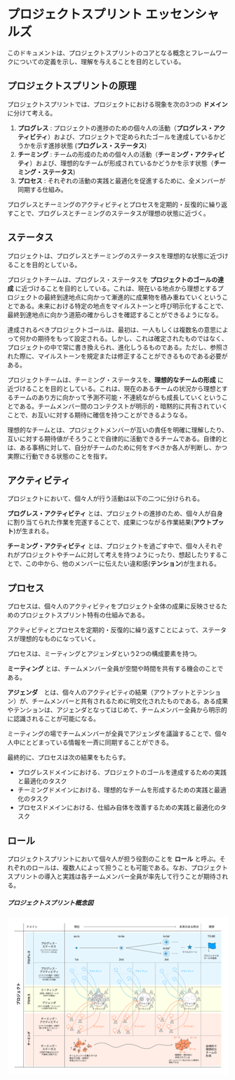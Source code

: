 # プロジェクトスプリント エッセンシャルズ

このドキュメントは、プロジェクトスプリントのコアとなる概念とフレームワークについての定義を示し、理解を与えることを目的としている。

## プロジェクトスプリントの原理




プロジェクトスプリントでは、プロジェクトにおける現象を次の3つの **ドメイン** に分けて考える。

1. **プログレス** : プロジェクトの進捗のための個々人の活動（**プログレス・アクティビティ**）および、プロジェクトで定められたゴールを達成しているかどうかを示す進捗状態 (**プログレス・ステータス**)
2. **チーミング** : チームの形成のための個々人の活動（**チーミング・アクティビティ**）および、理想的なチームが形成されているかどうかを示す状態（**チーミング・ステータス**)
3. **プロセス** : それぞれの活動の実践と最適化を促進するために、全メンバーが同期する仕組み。

プログレスとチーミングのアクティビティとプロセスを定期的・反復的に繰り返すことで、プログレスとチーミングのステータスが理想の状態に近づく。



## ステータス
プロジェクトは、プログレスとチーミングのステータスを理想的な状態に近づけることを目的としている。

プロジェクトチームは、プログレス・ステータスを **プロジェクトのゴールの達成** に近づけることを目的としている。これは、現在いる地点から理想とするプロジェクトの最終到達地点に向かって漸進的に成果物を積み重ねていくということである。未来における特定の地点をマイルストーンと呼び明示化することで、最終到達地点に向かう道筋の確からしさを確認することができるようになる。

達成されるべきプロジェクトゴールは、最初は、一人もしくは複数名の意思によって何かの期待をもって設定される。しかし、これは確定されたものではなく、プロジェクトの中で常に書き換えられ、進化しうるものである。ただし、参照された際に、マイルストーンを規定または修正することができるものである必要がある。

プロジェクトチームは、チーミング・ステータスを、**理想的なチームの形成** に近づけることを目的としている。これは、現在のあるチームの状況から理想とするチームのあり方に向かって予測不可能・不連続ながらも成長していくということである。チームメンバー間のコンテクストが明示的・暗黙的に共有されていくことで、お互いに対する期待に確信を持つことができるようなる。

理想的なチームとは、プロジェクトメンバーが互いの責任を明確に理解したり、互いに対する期待値がそろうことで自律的に活動できるチームである。自律的とは、ある事柄に対して、自分がチームのために何をすべきか各人が判断し、かつ実際に行動できる状態のことを指す。

## アクティビティ
プロジェクトにおいて、個々人が行う活動は以下の二つに分けられる。

**プログレス・アクティビティ** とは、プロジェクトの進捗のため、個々人が自身に割り当てられた作業を完遂することで、成果につながる作業結果(**アウトプット**)が生まれる。

**チーミング・アクティビティ** とは、プロジェクトを過ごす中で、個々人それぞれがプロジェクトやチームに対して考えを持つようにったり、想起したりすることで、この中から、他のメンバーに伝えたい違和感(**テンション**)が生まれる。

## プロセス

プロセスは、個々人のアクティビティをプロジェクト全体の成果に反映させるためのプロジェクトスプリント特有の仕組みである。

アクティビティとプロセスを定期的・反復的に繰り返すことによって、ステータスが理想的なものになっていく。

プロセスは、ミーティングとアジェンダという2つの構成要素を持つ。

**ミーティング** とは、チームメンバー全員が空間や時間を共有する機会のことである。

**アジェンダ**　とは、個々人のアクティビティの結果（アウトプットとテンション）が、チームメンバーと共有されるために明文化されたものである。ある成果やテンションは、アジェンダとなってはじめて、チームメンバー全員から明示的に認識されることが可能になる。

ミーティングの場でチームメンバーが全員でアジェンダを議論することで、個々人中にとどまっている情報を一斉に同期することができる。

最終的に、プロセスは次の結果をもたらす。

  * プログレスドメインにおける、プロジェクトのゴールを達成するための実践と最適化のタスク
  * チーミングドメインにおける、理想的なチームを形成するための実践と最適化のタスク
  * プロセスドメインにおける、仕組み自体を改善するための実践と最適化のタスク

## ロール
プロジェクトスプリントにおいて個々人が担う役割のことを **ロール** と呼ぶ。それぞれのロールは、複数人によって担うことも可能である。なお、プロジェクトスプリントの導入と実践は各チームメンバー全員が率先して行うことが期待される。

##### プロジェクトスプリント概念図
![プロジェクトスプリント概念図](../images/essentials.png)
